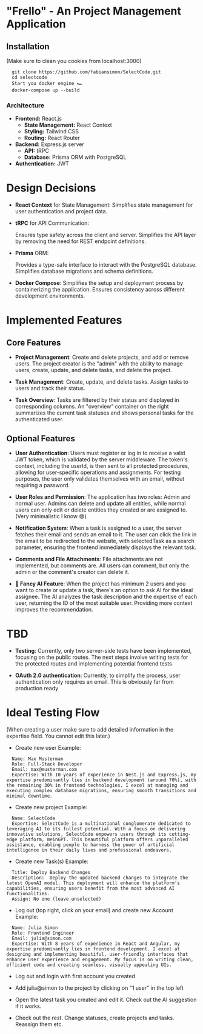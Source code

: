 # "Frello" - An Project Management Application

## Installation

(Make sure to clean you cookies from localhost:3000)
```
  git clone https://github.com/fabiansimon/SelectCode.git
  cd selectcode
  Start you docker engine 🏎️
  docker-compose up --build
```

### Architecture

- **Frontend:** React.js
  - **State Management:** React Context
  - **Styling:** Tailwind CSS
  - **Routing:** React Router
- **Backend:** Express.js server
  - **API:** tRPC
  - **Database:** Prisma ORM with PostgreSQL
- **Authentication:** JWT

# Design Decisions

- **React Context** for State Management:
  Simplifies state management for user authentication and project data.

- **tRPC** for API Communication:

  Ensures type safety across the client and server. Simplifies the API layer by removing the need for REST endpoint definitions.

- **Prisma** ORM:

  Provides a type-safe interface to interact with the PostgreSQL database. Simplifies database migrations and schema definitions.

- **Docker Compose**:
  Simplifies the setup and deployment process by containerizing the application. Ensures consistency across different development environments.

# Implemented Features

## Core Features

- **Project Management**: Create and delete projects, and add or remove users. The project creator is the "admin" with the ability to manage users, create, update, and delete tasks, and delete the project.

- **Task Management**:
  Create, update, and delete tasks. Assign tasks to users and track their status.

- **Task Overview**:
  Tasks are filtered by their status and displayed in corresponding columns. An "overview" container on the right summarizes the current task statuses and shows personal tasks for the authenticated user.

## Optional Features

- **User Authentication**: Users must register or log in to receive a valid JWT token, which is validated by the server middleware. The token's context, including the userId, is then sent to all protected procedures, allowing for user-specific operations and assignments. For testing purposes, the user only validates themselves with an email, without requiring a password.

- **User Roles and Permission**: The application has two roles: Admin and normal user. Admins can delete and update all entities, while normal users can only edit or delete entities they created or are assigned to. (Very minimalistic I know 😄)

- **Notification System**: When a task is assigned to a user, the server fetches their email and sends an email to it. The user can click the link in the email to be redirected to the website, with selectedTask as a search parameter, ensuring the frontend immediately displays the relevant task.

- **Comments and File Attachments**: File attachments are not implemented, but comments are. All users can comment, but only the admin or the comment's creator can delete it.

- **🤖 Fancy AI Feature**: When the project has minimum 2 users and you want to create or update a task, there's an option to ask AI for the ideal assignee. The AI analyzes the task description and the expertise of each user, returning the ID of the most suitable user. Providing more context improves the recommendation.

# TBD

- **Testing**: Currently, only two server-side tests have been implemented, focusing on the public routes. The next steps involve writing tests for the protected routes and implementing potential frontend tests

- **OAuth 2.0 authentication**: Currently, to simplify the process, user authentication only requires an email. This is obviously far from production ready

# Ideal Testing Flow

(When creating a user make sure to add detailed information in the expertise field. You cannot edit this later.)

- Create new user
  Example:

```
  Name: Max Musterman
  Role: Full-Stack Developer
  Email: max@musterman.com
  Expertise: With 10 years of experience in Nest.js and Express.js, my expertise predominantly lies in backend development (around 70%), with the remaining 30% in frontend technologies. I excel at managing and executing complex database migrations, ensuring smooth transitions and minimal downtime.
```

- Create new project
  Example:

```
  Name: SelectCode
  Expertise: SelectCode is a multinational conglomerate dedicated to leveraging AI to its fullest potential. With a focus on delivering innovative solutions, SelectCode empowers users through its cutting-edge platform, meinGPT. This beautiful platform offers unparalleled assistance, enabling people to harness the power of artificial intelligence in their daily lives and professional endeavors.
```

- Create new Task(s)
  Example:

```
  Title: Deploy Backend Changes
  Description:  Deploy the updated backend changes to integrate the latest OpenAI model. This deployment will enhance the platform's capabilities, ensuring users benefit from the most advanced AI functionalities.
  Assign: No one (leave unselected)
```

- Log out (top right, click on your email) and create new Account
  Example:

```
  Name: Julia Simon
  Role: Frontend Engineer
  Email: julia@simon.com
  Expertise: With 8 years of experience in React and Angular, my expertise predominantly lies in frontend development. I excel at designing and implementing beautiful, user-friendly interfaces that enhance user experience and engagement. My focus is on writing clean, efficient code and creating seamless, visually appealing UIs.
```

- Log out and login with first account you created

- Add julia@simon to the project by clicking on "1 user" in the top left

- Open the latest task you created and edit it. Check out the AI suggestion if it works.

- Check out the rest. Change statuses, create projects and tasks. Reassign them etc.
